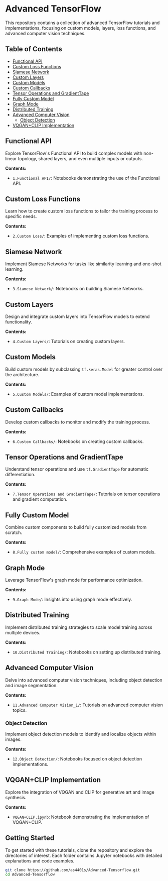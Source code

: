 # Advanced TensorFlow

This repository contains a collection of advanced TensorFlow tutorials and implementations, focusing on custom models, layers, loss functions, and advanced computer vision techniques.

## Table of Contents

- [Functional API](#functional-api)
- [Custom Loss Functions](#custom-loss-functions)
- [Siamese Network](#siamese-network)
- [Custom Layers](#custom-layers)
- [Custom Models](#custom-models)
- [Custom Callbacks](#custom-callbacks)
- [Tensor Operations and GradientTape](#tensor-operations-and-gradienttape)
- [Fully Custom Model](#fully-custom-model)
- [Graph Mode](#graph-mode)
- [Distributed Training](#distributed-training)
- [Advanced Computer Vision](#advanced-computer-vision)
  - [Object Detection](#object-detection)
- [VQGAN+CLIP Implementation](#vqganclip-implementation)

## Functional API

Explore TensorFlow's Functional API to build complex models with non-linear topology, shared layers, and even multiple inputs or outputs.

**Contents:**

- `1.Functional API/`: Notebooks demonstrating the use of the Functional API.

## Custom Loss Functions

Learn how to create custom loss functions to tailor the training process to specific needs.

**Contents:**

- `2.Custom Loss/`: Examples of implementing custom loss functions.

## Siamese Network

Implement Siamese Networks for tasks like similarity learning and one-shot learning.

**Contents:**

- `3.Siamese Network/`: Notebooks on building Siamese Networks.

## Custom Layers

Design and integrate custom layers into TensorFlow models to extend functionality.

**Contents:**

- `4.Custom Layers/`: Tutorials on creating custom layers.

## Custom Models

Build custom models by subclassing `tf.keras.Model` for greater control over the architecture.

**Contents:**

- `5.Custom Models/`: Examples of custom model implementations.

## Custom Callbacks

Develop custom callbacks to monitor and modify the training process.

**Contents:**

- `6.Custom Callbacks/`: Notebooks on creating custom callbacks.

## Tensor Operations and GradientTape

Understand tensor operations and use `tf.GradientTape` for automatic differentiation.

**Contents:**

- `7.Tensor Operations and GradientTape/`: Tutorials on tensor operations and gradient computation.

## Fully Custom Model

Combine custom components to build fully customized models from scratch.

**Contents:**

- `8.Fully custom model/`: Comprehensive examples of custom models.

## Graph Mode

Leverage TensorFlow's graph mode for performance optimization.

**Contents:**

- `9.Graph Mode/`: Insights into using graph mode effectively.

## Distributed Training

Implement distributed training strategies to scale model training across multiple devices.

**Contents:**

- `10.Distributed Training/`: Notebooks on setting up distributed training.

## Advanced Computer Vision

Delve into advanced computer vision techniques, including object detection and image segmentation.

**Contents:**

- `11.Advanced Computer Vision_1/`: Tutorials on advanced computer vision topics.

### Object Detection

Implement object detection models to identify and localize objects within images.

**Contents:**

- `12.Object Detection/`: Notebooks focused on object detection implementations.

## VQGAN+CLIP Implementation

Explore the integration of VQGAN and CLIP for generative art and image synthesis.

**Contents:**

- `VQGAN+CLIP.ipynb`: Notebook demonstrating the implementation of VQGAN+CLIP.

## Getting Started

To get started with these tutorials, clone the repository and explore the directories of interest. Each folder contains Jupyter notebooks with detailed explanations and code examples.

```bash
git clone https://github.com/as4401s/Advanced-Tensorflow.git
cd Advanced-Tensorflow
